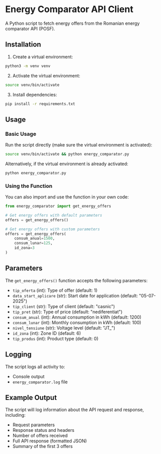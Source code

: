# Energy Comparator API Client

A Python script to fetch energy offers from the Romanian energy comparator API (POSF).

## Installation

1. Create a virtual environment:
```bash
python3 -m venv venv
```

2. Activate the virtual environment:
```bash
source venv/bin/activate
```

3. Install dependencies:
```bash
pip install -r requirements.txt
```

## Usage

### Basic Usage

Run the script directly (make sure the virtual environment is activated):
```bash
source venv/bin/activate && python energy_comparator.py
```

Alternatively, if the virtual environment is already activated:
```bash
python energy_comparator.py
```

### Using the Function

You can also import and use the function in your own code:

```python
from energy_comparator import get_energy_offers

# Get energy offers with default parameters
offers = get_energy_offers()

# Get energy offers with custom parameters
offers = get_energy_offers(
    consum_anual=1500,
    consum_lunar=125,
    id_zona=3
)
```

## Parameters

The `get_energy_offers()` function accepts the following parameters:

- `tip_oferta` (int): Type of offer (default: 1)
- `data_start_aplicare` (str): Start date for application (default: "05-07-2025")
- `tip_client` (str): Type of client (default: "casnic")
- `tip_pret` (str): Type of price (default: "nediferentiat")
- `consum_anual` (int): Annual consumption in kWh (default: 1200)
- `consum_lunar` (int): Monthly consumption in kWh (default: 100)
- `nivel_tensiune` (str): Voltage level (default: "JT_")
- `id_zona` (int): Zone ID (default: 6)
- `tip_produs` (int): Product type (default: 0)

## Logging

The script logs all activity to:
- Console output
- `energy_comparator.log` file

## Example Output

The script will log information about the API request and response, including:
- Request parameters
- Response status and headers
- Number of offers received
- Full API response (formatted JSON)
- Summary of the first 3 offers 